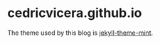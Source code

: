 # cedricvicera.github.io

The theme used by this blog is [jekyll-theme-mint](https://github.com/aidewoode/jekyll-theme-mint).
